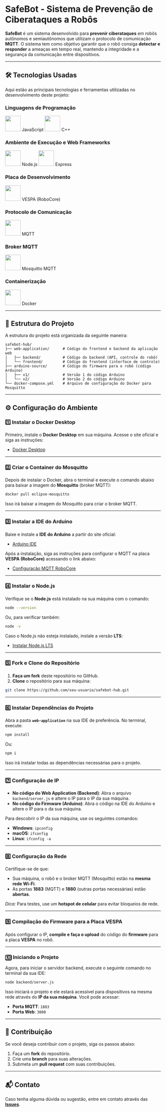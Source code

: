 # SafeBot - Sistema de Prevenção de Ciberataques a Robôs

**SafeBot** é um sistema desenvolvido para **prevenir ciberataques** em robôs autônomos e semiautônomos que utilizam o protocolo de comunicação **MQTT**. O sistema tem como objetivo garantir que o robô consiga **detectar e responder** a ameaças em tempo real, mantendo a integridade e a segurança da comunicação entre dispositivos.

---

## 🛠 Tecnologias Usadas

Aqui estão as principais tecnologias e ferramentas utilizadas no desenvolvimento deste projeto:

### Linguagens de Programação

<img src="https://upload.wikimedia.org/wikipedia/commons/6/6a/JavaScript-logo.png" width="50" height="50" />  
JavaScript

<img src="https://w7.pngwing.com/pngs/46/626/png-transparent-c-logo-the-c-programming-language-computer-icons-computer-programming-source-code-programming-miscellaneous-template-blue.png" width="50" height="50" />
C++

### Ambiente de Execução e Web Frameworks

<img src="https://w1.pngwing.com/pngs/885/534/png-transparent-green-grass-nodejs-javascript-react-mean-angularjs-logo-symbol-thumbnail.png" width="50" height="50" />  
Node.js

<img src="https://www.pngfind.com/pngs/m/136-1363736_express-js-icon-png-transparent-png.png" width="50" height="50" />  
Express

### Placa de Desenvolvimento

<img src="https://d229kd5ey79jzj.cloudfront.net/1439/images/1439_3_X.png?20241223122339" width="50" height="50" />  
VESPA (RoboCore)

### Protocolo de Comunicação

<img src="https://automacaoexpert.com/wp-content/uploads/2022/08/MQTT.jpg" width="50" height="50" />  
MQTT

### Broker MQTT

<img src="https://projects.eclipse.org/sites/default/files/mosquitto-200px.png" width="50" height="50" />  
Mosquitto MQTT

### Containerização

<img src="https://encrypted-tbn0.gstatic.com/images?q=tbn:ANd9GcSJl4fp0SkQbTPU5ZxVl6AKWYuKCwM0gIhNtQ&s" width="50" height="50" />  
Docker

---

## 📁 Estrutura do Projeto

A estrutura do projeto está organizada da seguinte maneira:

```
safebot-hub/
├── web-application/      # Código do frontend e backend da aplicação web
│   ├── backend/          # Código do backend (API, controle do robô)
│   └── frontend/         # Código do frontend (interface de controle)
├── arduino-source/       # Código do firmware para o robô (código Arduino)
│   ├── v1/               # Versão 1 do código Arduino
│   └── v2/               # Versão 2 do código Arduino
└── docker-compose.yml    # Arquivo de configuração do Docker para Mosquitto
```

---

## ⚙️ Configuração do Ambiente

### 1️⃣ Instalar o Docker Desktop

Primeiro, instale o **Docker Desktop** em sua máquina. Acesse o site oficial e siga as instruções:

- [Docker Desktop](https://www.docker.com/products/docker-desktop)

---

### 2️⃣ Criar o Container do Mosquitto

Depois de instalar o Docker, abra o terminal e execute o comando abaixo para baixar a imagem do **Mosquitto** (broker MQTT):

```bash
docker pull eclipse-mosquitto
```

Isso irá baixar a imagem do Mosquitto para criar o broker MQTT.

---

### 3️⃣ Instalar a IDE do Arduino

Baixe e instale a **IDE do Arduino** a partir do site oficial:

- [Arduino IDE](https://www.arduino.cc/en/software)

Após a instalação, siga as instruções para configurar o MQTT na placa **VESPA (RoboCore)** acessando o link abaixo:

- [Configuração MQTT RoboCore](https://www.robocore.net/tutoriais/primeiros-passos-com-vespa?srsltid=AfmBOoq22rP2DPoq1rLbcL902274hmmtBQr246GL3fsH7XfL_TSp4nXX)

---

### 4️⃣ Instalar o Node.js

Verifique se o **Node.js** está instalado na sua máquina com o comando:

```bash
node --version
```

Ou, para verificar também:

```bash
node -v
```

Caso o Node.js não esteja instalado, instale a versão **LTS**:

- [Instalar Node.js LTS](https://nodejs.org/)

---

### 5️⃣ Fork e Clone do Repositório

1. **Faça um fork** deste repositório no GitHub.
2. **Clone** o repositório para sua máquina:

```bash
git clone https://github.com/seu-usuario/safebot-hub.git
```

---

### 6️⃣ Instalar Dependências do Projeto

Abra a pasta **`web-application`** na sua IDE de preferência. No terminal, execute:

```bash
npm install
```

Ou:

```bash
npm i
```

Isso irá instalar todas as dependências necessárias para o projeto.

---

### 7️⃣ Configuração de IP

- **No código do Web Application (Backend)**: Abra o arquivo `backend/server.js` e altere o IP para o IP da sua máquina.
- **No código do Firmware (Arduino)**: Abra o código na IDE do Arduino e altere o IP para o da sua máquina.

Para descobrir o IP da sua máquina, use os seguintes comandos:

- **Windows**: `ipconfig`
- **macOS**: `ifconfig`
- **Linux**: `ifconfig -a`

---

### 8️⃣ Configuração da Rede

Certifique-se de que:

- Sua máquina, o robô e o broker MQTT (Mosquitto) estão na **mesma rede Wi-Fi**.
- As portas **1883** (MQTT) e **1880** (outras portas necessárias) estão **abertas**.

_Dica:_ Para testes, use um **hotspot de celular** para evitar bloqueios de rede.

---

### 9️⃣ Compilação do Firmware para a Placa VESPA

Após configurar o IP, **compile e faça o upload** do código do **firmware** para a placa **VESPA** no robô.

---

### 🔟 Iniciando o Projeto

Agora, para iniciar o servidor backend, execute o seguinte comando no terminal da sua IDE:

```bash
node backend/server.js
```

Isso iniciará o projeto e ele estará acessível para dispositivos na mesma rede através do **IP da sua máquina**. Você pode acessar:

- **Porta MQTT**: `1883`
- **Porta Web**: `3000`

---

## 📝 Contribuição

Se você deseja contribuir com o projeto, siga os passos abaixo:

1. Faça um **fork** do repositório.
2. Crie uma **branch** para suas alterações.
3. Submeta um **pull request** com suas contribuições.

---

## 📬 Contato

Caso tenha alguma dúvida ou sugestão, entre em contato através das [**Issues**](https://github.com/HugoRossetti/safebot-hub/issues).
